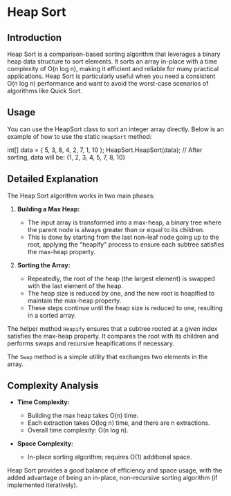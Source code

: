 # Heap Sort

## Introduction
Heap Sort is a comparison-based sorting algorithm that leverages a binary heap data structure to sort elements. It sorts an array in-place with a time complexity of O(n log n), making it efficient and reliable for many practical applications. Heap Sort is particularly useful when you need a consistent O(n log n) performance and want to avoid the worst-case scenarios of algorithms like Quick Sort.

## Usage
You can use the HeapSort class to sort an integer array directly. Below is an example of how to use the static `HeapSort` method:

int[] data = { 5, 3, 8, 4, 2, 7, 1, 10 };
HeapSort.HeapSort(data);
// After sorting, data will be: {1, 2, 3, 4, 5, 7, 8, 10}

## Detailed Explanation
The Heap Sort algorithm works in two main phases:

1. **Building a Max Heap:**
   - The input array is transformed into a max-heap, a binary tree where the parent node is always greater than or equal to its children.
   - This is done by starting from the last non-leaf node going up to the root, applying the "heapify" process to ensure each subtree satisfies the max-heap property.

2. **Sorting the Array:**
   - Repeatedly, the root of the heap (the largest element) is swapped with the last element of the heap.
   - The heap size is reduced by one, and the new root is heapified to maintain the max-heap property.
   - These steps continue until the heap size is reduced to one, resulting in a sorted array.

The helper method `Heapify` ensures that a subtree rooted at a given index satisfies the max-heap property. It compares the root with its children and performs swaps and recursive heapifications if necessary.

The `Swap` method is a simple utility that exchanges two elements in the array.

## Complexity Analysis
- **Time Complexity:**
  - Building the max heap takes O(n) time.
  - Each extraction takes O(log n) time, and there are n extractions.
  - Overall time complexity: O(n log n).

- **Space Complexity:**
  - In-place sorting algorithm; requires O(1) additional space.

Heap Sort provides a good balance of efficiency and space usage, with the added advantage of being an in-place, non-recursive sorting algorithm (if implemented iteratively).